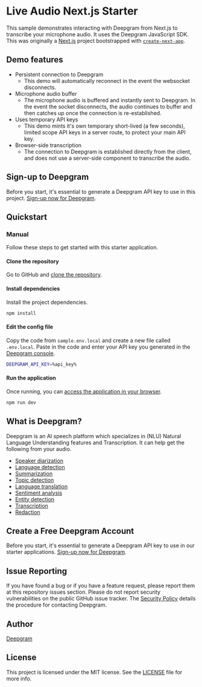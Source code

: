 # Live Audio Next.js Starter

This sample demonstrates interacting with Deepgram from Next.js to transcribe your microphone audio. It uses the Deepgram JavaScript SDK. This was originally a [Next.js](https://nextjs.org/) project bootstrapped with [`create-next-app`](https://github.com/vercel/next.js/tree/canary/packages/create-next-app).

## Demo features

- Persistent connection to Deepgram
  - This demo will automatically reconnect in the event the websocket disconnects.
- Microphone audio buffer
  - The microphone audio is buffered and instantly sent to Deepgram. In the event the socket disconnects, the audio continues to buffer and then catches up once the connection is re-established.
- Uses temporary API keys
  - This demo mints it's own temporary short-lived (a few seconds), limited scope API keys in a server route, to protect your main API key.
- Browser-side transcription
  - The connection to Deepgram is established directly from the client, and does not use a server-side component to transcribe the audio.

## Sign-up to Deepgram

Before you start, it's essential to generate a Deepgram API key to use in this project. [Sign-up now for Deepgram](https://dpgr.am/signup-from-nextjs-starter).

## Quickstart

### Manual

Follow these steps to get started with this starter application.

#### Clone the repository

Go to GitHub and [clone the repository](https://github.com/deepgram-starters/live-nextjs-starter).

#### Install dependencies

Install the project dependencies.

```bash
npm install
```

#### Edit the config file

Copy the code from `sample.env.local` and create a new file called `.env.local`. Paste in the code and enter your API key you generated in the [Deepgram console](https://console.deepgram.com/).

```bash
DEEPGRAM_API_KEY=%api_key%
```

#### Run the application

Once running, you can [access the application in your browser](http://localhost:3000).

```bash
npm run dev
```

## What is Deepgram?

Deepgram is an AI speech platform which specializes in (NLU) Natural Language Understanding features and Transcription. It can help get the following from your audio.

- [Speaker diarization](https://deepgram.com/product/speech-understanding/)
- [Language detection](https://deepgram.com/product/speech-understanding/)
- [Summarization](https://deepgram.com/product/speech-understanding/)
- [Topic detection](https://deepgram.com/product/speech-understanding/)
- [Language translation](https://deepgram.com/product/speech-understanding/)
- [Sentiment analysis](https://deepgram.com/product/speech-understanding/)
- [Entity detection](https://deepgram.com/product/speech-understanding/)
- [Transcription](https://deepgram.com/product/transcription/)
- [Redaction](https://deepgram.com/product/transcription/)

## Create a Free Deepgram Account

Before you start, it's essential to generate a Deepgram API key to use in our starter applications. [Sign-up now for Deepgram](https://dpgr.am/signup-from-nextjs-starter).

## Issue Reporting

If you have found a bug or if you have a feature request, please report them at this repository issues section. Please do not report security vulnerabilities on the public GitHub issue tracker. The [Security Policy](./SECURITY.md) details the procedure for contacting Deepgram.

## Author

[Deepgram](https://deepgram.com)

## License

This project is licensed under the MIT license. See the [LICENSE](./LICENSE) file for more info.
